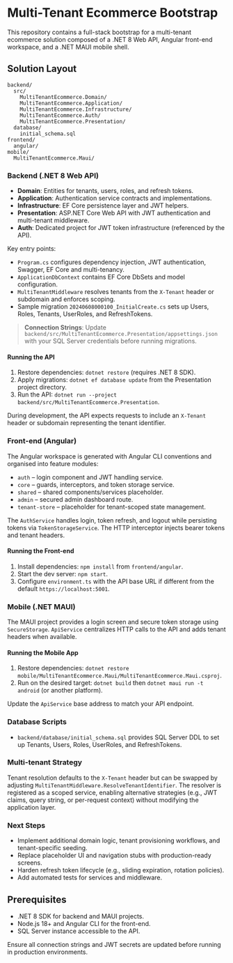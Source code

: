 # Multi-Tenant Ecommerce Bootstrap

This repository contains a full-stack bootstrap for a multi-tenant ecommerce solution composed of a .NET 8 Web API, Angular front-end workspace, and a .NET MAUI mobile shell.

## Solution Layout

```
backend/
  src/
    MultiTenantEcommerce.Domain/
    MultiTenantEcommerce.Application/
    MultiTenantEcommerce.Infrastructure/
    MultiTenantEcommerce.Auth/
    MultiTenantEcommerce.Presentation/
  database/
    initial_schema.sql
frontend/
  angular/
mobile/
  MultiTenantEcommerce.Maui/
```

### Backend (.NET 8 Web API)

* **Domain**: Entities for tenants, users, roles, and refresh tokens.
* **Application**: Authentication service contracts and implementations.
* **Infrastructure**: EF Core persistence layer and JWT helpers.
* **Presentation**: ASP.NET Core Web API with JWT authentication and multi-tenant middleware.
* **Auth**: Dedicated project for JWT token infrastructure (referenced by the API).

Key entry points:

* `Program.cs` configures dependency injection, JWT authentication, Swagger, EF Core and multi-tenancy.
* `ApplicationDbContext` contains EF Core DbSets and model configuration.
* `MultiTenantMiddleware` resolves tenants from the `X-Tenant` header or subdomain and enforces scoping.
* Sample migration `20240608000100_InitialCreate.cs` sets up Users, Roles, Tenants, UserRoles, and RefreshTokens.

> **Connection Strings**: Update `backend/src/MultiTenantEcommerce.Presentation/appsettings.json` with your SQL Server credentials before running migrations.

#### Running the API

1. Restore dependencies: `dotnet restore` (requires .NET 8 SDK).
2. Apply migrations: `dotnet ef database update` from the Presentation project directory.
3. Run the API: `dotnet run --project backend/src/MultiTenantEcommerce.Presentation`.

During development, the API expects requests to include an `X-Tenant` header or subdomain representing the tenant identifier.

### Front-end (Angular)

The Angular workspace is generated with Angular CLI conventions and organised into feature modules:

* `auth` – login component and JWT handling service.
* `core` – guards, interceptors, and token storage service.
* `shared` – shared components/services placeholder.
* `admin` – secured admin dashboard route.
* `tenant-store` – placeholder for tenant-scoped state management.

The `AuthService` handles login, token refresh, and logout while persisting tokens via `TokenStorageService`. The HTTP interceptor injects bearer tokens and tenant headers.

#### Running the Front-end

1. Install dependencies: `npm install` from `frontend/angular`.
2. Start the dev server: `npm start`.
3. Configure `environment.ts` with the API base URL if different from the default `https://localhost:5001`.

### Mobile (.NET MAUI)

The MAUI project provides a login screen and secure token storage using `SecureStorage`. `ApiService` centralizes HTTP calls to the API and adds tenant headers when available.

#### Running the Mobile App

1. Restore dependencies: `dotnet restore mobile/MultiTenantEcommerce.Maui/MultiTenantEcommerce.Maui.csproj`.
2. Run on the desired target: `dotnet build` then `dotnet maui run -t android` (or another platform).

Update the `ApiService` base address to match your API endpoint.

### Database Scripts

* `backend/database/initial_schema.sql` provides SQL Server DDL to set up Tenants, Users, Roles, UserRoles, and RefreshTokens.

### Multi-tenant Strategy

Tenant resolution defaults to the `X-Tenant` header but can be swapped by adjusting `MultiTenantMiddleware.ResolveTenantIdentifier`. The resolver is registered as a scoped service, enabling alternative strategies (e.g., JWT claims, query string, or per-request context) without modifying the application layer.

### Next Steps

* Implement additional domain logic, tenant provisioning workflows, and tenant-specific seeding.
* Replace placeholder UI and navigation stubs with production-ready screens.
* Harden refresh token lifecycle (e.g., sliding expiration, rotation policies).
* Add automated tests for services and middleware.

## Prerequisites

* .NET 8 SDK for backend and MAUI projects.
* Node.js 18+ and Angular CLI for the front-end.
* SQL Server instance accessible to the API.

Ensure all connection strings and JWT secrets are updated before running in production environments.
